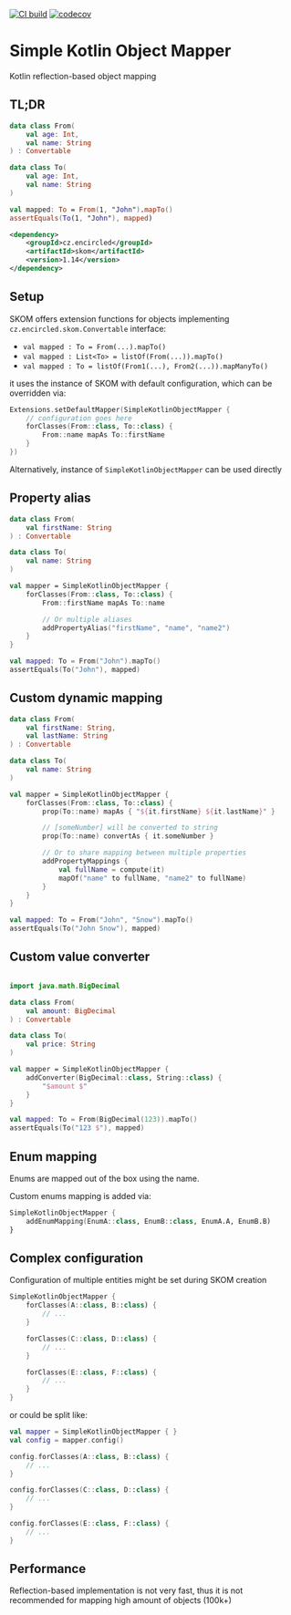 [![CI build](https://github.com/encircled/skom/actions/workflows/run-tests-action.yml/badge.svg)](https://github.com/encircled/skom/actions/workflows/run-tests-action.yml)
[![codecov](https://codecov.io/gh/encircled/skom/branch/main/graph/badge.svg)](https://codecov.io/gh/encircled/skom)

# Simple Kotlin Object Mapper

Kotlin reflection-based object mapping

## TL;DR

```kotlin
data class From(
    val age: Int,
    val name: String
) : Convertable

data class To(
    val age: Int,
    val name: String
)

val mapped: To = From(1, "John").mapTo()
assertEquals(To(1, "John"), mapped)
```

```xml
<dependency>
    <groupId>cz.encircled</groupId>
    <artifactId>skom</artifactId>
    <version>1.14</version>
</dependency>
```

## Setup

SKOM offers extension functions for objects implementing `cz.encircled.skom.Convertable` interface:

- `val mapped : To = From(...).mapTo()`
- `val mapped : List<To> = listOf(From(...)).mapTo()`
- `val mapped : To = listOf(From1(...), From2(...)).mapManyTo()`

it uses the instance of SKOM with default configuration, which can be overridden via:

```kotlin
Extensions.setDefaultMapper(SimpleKotlinObjectMapper {
    // configuration goes here
    forClasses(From::class, To::class) {
        From::name mapAs To::firstName
    }
})
```

Alternatively, instance of `SimpleKotlinObjectMapper` can be used directly

## Property alias

```kotlin
data class From(
    val firstName: String
) : Convertable

data class To(
    val name: String
)

val mapper = SimpleKotlinObjectMapper {
    forClasses(From::class, To::class) {
        From::firstName mapAs To::name

        // Or multiple aliases
        addPropertyAlias("firstName", "name", "name2")
    }
}

val mapped: To = From("John").mapTo()
assertEquals(To("John"), mapped)
```

## Custom dynamic mapping

```kotlin
data class From(
    val firstName: String,
    val lastName: String
) : Convertable

data class To(
    val name: String
)

val mapper = SimpleKotlinObjectMapper {
    forClasses(From::class, To::class) {
        prop(To::name) mapAs { "${it.firstName} ${it.lastName}" }

        // [someNumber] will be converted to string
        prop(To::name) convertAs { it.someNumber }

        // Or to share mapping between multiple properties  
        addPropertyMappings {
            val fullName = compute(it)
            mapOf("name" to fullName, "name2" to fullName)
        }
    }
}

val mapped: To = From("John", "Snow").mapTo()
assertEquals(To("John Snow"), mapped)
```

## Custom value converter

```kotlin

import java.math.BigDecimal

data class From(
    val amount: BigDecimal
) : Convertable

data class To(
    val price: String
)

val mapper = SimpleKotlinObjectMapper {
    addConverter(BigDecimal::class, String::class) {
        "$amount $"
    }
}

val mapped: To = From(BigDecimal(123)).mapTo()
assertEquals(To("123 $"), mapped)
```

## Enum mapping

Enums are mapped out of the box using the name.

Custom enums mapping is added via:

```kotlin
SimpleKotlinObjectMapper {
    addEnumMapping(EnumA::class, EnumB::class, EnumA.A, EnumB.B)
}
```

## Complex configuration

Configuration of multiple entities might be set during SKOM creation

```kotlin
SimpleKotlinObjectMapper {
    forClasses(A::class, B::class) {
        // ...
    }

    forClasses(C::class, D::class) {
        // ...
    }

    forClasses(E::class, F::class) {
        // ...
    }
}
```

or could be split like:

```kotlin
val mapper = SimpleKotlinObjectMapper { }
val config = mapper.config()

config.forClasses(A::class, B::class) {
    // ...
}

config.forClasses(C::class, D::class) {
    // ...
}

config.forClasses(E::class, F::class) {
    // ...
}
```

## Performance

Reflection-based implementation is not very fast, thus it is not recommended for mapping high amount of objects (100k+)
